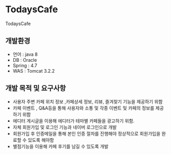 # TodaysCafe
TodaysCafe

## 개발환경
- 언어 : java 8
- DB : Oracle
- Spring : 4.7
- WAS : Tomcat 3.2.2


## 개발 목적 및 요구사항
 - 사용자 주변 카페 위치 정보 ,카페상세 정보, 리뷰, 즐겨찾기 기능을 제공하기 위함
 - 카페  이벤트 , Q&A등을 통해 사용자와 소통 및 각종 이벤트 및 카페의 정보를 제공하기 위함
 - 에디터 게시글을 이용해 에디터가 테마별 카페들을 광고하기 위함.
 - 자체 회원가입 및 로그인 기능과 네이버 로그인으로 개발
 - 회원가입 후 인증메일을 통해 본인 인증 절차를 진행해야 정상적으로 회원가입을 완료할 수 있도록 해야함
 - 별점기능을 이용해 카페 후기를 남길 수 있도록 개발
